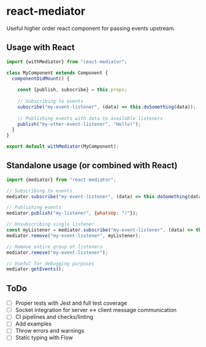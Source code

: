 # react-mediator
Useful higher order react component for passing events upstream.

## Usage with React
```javascript
import {withMediator} from "react-mediator";

class MyComponent extends Component {
  componentDidMount() {
  
    const {publish, subscribe} = this.props;
  
    // Subscribing to events
    subscribe("my-event-listener", (data) => this.doSomething(data));
    
    // Publishing events with data to available listeners
    publish("my-other-event-listener", "Hello!");
  }
}

export default withMediator(MyComponent);
```

## Standalone usage (or combined with React)
```javascript
import {mediator} from "react-mediator";

// Subscribing to events
mediator.subscribe("my-event-listener", (data) => this.doSomething(data));

// Publishing events
mediator.publish("my-listener", {whatsUp: "!"});

// Unsubscribing single listener
const myListener = mediator.subscribe("my-event-listener", (data) => this.doSomething(data));
mediator.remove("my-event-listener", myListener);

// Remove entire group of listeners
mediator.remove("my-event-listener");

// Useful for debugging purposes
mediator.getEvents();

```

## ToDo
- [ ] Proper tests with Jest and full test coverage
- [ ] Socket integration for server <-> client message communication
- [ ] CI pipelines and checks/linting
- [ ] Add examples
- [ ] Throw errors and warnings
- [ ] Static typing with Flow
